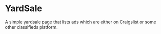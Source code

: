 # YardSale
A simple yardsale page that lists ads which are either on Craigslist or some other classifieds platform.
